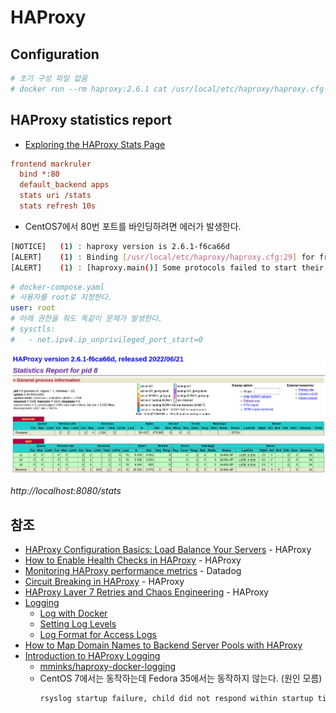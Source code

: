 # HAProxy

## Configuration

```sh
# 초기 구성 파일 없음
# docker run --rm haproxy:2.6.1 cat /usr/local/etc/haproxy/haproxy.cfg > haproxy.cfg.example
```

## HAProxy statistics report

- [Exploring the HAProxy Stats Page](https://www.haproxy.com/blog/exploring-the-haproxy-stats-page/)

```cfg
frontend markruler
  bind *:80
  default_backend apps
  stats uri /stats
  stats refresh 10s
```

- CentOS7에서 80번 포트를 바인딩하려면 에러가 발생한다.

```sh
[NOTICE]   (1) : haproxy version is 2.6.1-f6ca66d
[ALERT]    (1) : Binding [/usr/local/etc/haproxy/haproxy.cfg:29] for frontend proxy: cannot bind socket (Permission denied) for [0.0.0.0:80]
[ALERT]    (1) : [haproxy.main()] Some protocols failed to start their listeners! Exiting.
```

```yaml
# docker-compose.yaml
# 사용자를 root로 지정한다.
user: root
# 아래 권한을 줘도 똑같이 문제가 발생한다.
# sysctls:
#   - net.ipv4.ip_unprivileged_port_start=0
```

![HAProxy Stats](../images/haproxy/haproxy-stats.png)

*http://localhost:8080/stats*

## 참조

- [HAProxy Configuration Basics: Load Balance Your Servers](https://www.haproxy.com/blog/haproxy-configuration-basics-load-balance-your-servers/) - HAProxy
- [How to Enable Health Checks in HAProxy](https://www.haproxy.com/blog/how-to-enable-health-checks-in-haproxy/) - HAProxy
- [Monitoring HAProxy performance metrics](https://www.datadoghq.com/blog/monitoring-haproxy-performance-metrics/) - Datadog
- [Circuit Breaking in HAProxy](https://www.haproxy.com/blog/circuit-breaking-haproxy/) - HAProxy
- [HAProxy Layer 7 Retries and Chaos Engineering](https://www.haproxy.com/blog/haproxy-layer-7-retries-and-chaos-engineering/) - HAProxy
- [Logging](https://www.haproxy.com/documentation/hapee/2-5r1/observability/logging/)
  - [Log with Docker](https://www.haproxy.com/documentation/hapee/2-5r1/observability/logging/log-with-docker/)
  - [Setting Log Levels](https://www.haproxy.com/documentation/hapee/2-5r1/observability/logging/log-level-setting/)
  - [Log Format for Access Logs](https://www.haproxy.com/documentation/hapee/2-5r1/observability/logging/log-formats/)
- [How to Map Domain Names to Backend Server Pools with HAProxy](https://www.haproxy.com/blog/how-to-map-domain-names-to-backend-server-pools-with-haproxy/)
- [Introduction to HAProxy Logging](https://www.haproxy.com/blog/introduction-to-haproxy-logging/)
  - [mminks/haproxy-docker-logging](https://github.com/mminks/haproxy-docker-logging)
  - CentOS 7에서는 동작하는데 Fedora 35에서는 동작하지 않는다. (원인 모름)
    ```sh
    rsyslog startup failure, child did not respond within startup timeout
    ```
